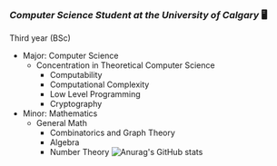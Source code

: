 ### ***Computer Science Student at the University of Calgary*** :desktop_computer:
Third year (BSc)
* Major: Computer Science 
  * Concentration in Theoretical Computer Science
    * Computability
     * Computational Complexity
      * Low Level Programming
      * Cryptography  
* Minor: Mathematics
  * General Math
    * Combinatorics and Graph Theory 
     * Algebra
      * Number Theory 
![Anurag's GitHub stats](https://github-readme-stats.vercel.app/api?username=N0pine&theme=dark&show_icons=true)


